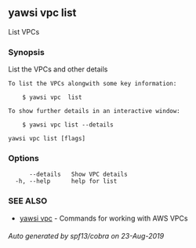 ## yawsi vpc list

List VPCs

### Synopsis


List the VPCs and other details
	
	To list the VPCs alongwith some key information:

		$ yawsi vpc  list
		
	To show further details in an interactive window:

	    $ yawsi vpc list --details
	
	

```
yawsi vpc list [flags]
```

### Options

```
      --details   Show VPC details
  -h, --help      help for list
```

### SEE ALSO
* [yawsi vpc](yawsi_vpc.md)	 - Commands for working with AWS VPCs

###### Auto generated by spf13/cobra on 23-Aug-2019
